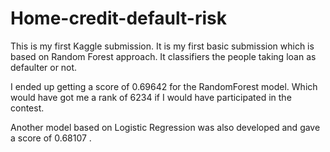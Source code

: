 # Home-credit-default-risk
This is my first Kaggle submission.
It is my first basic submission which is based on Random Forest approach. It classifiers the people taking loan as defaulter or not.

I ended up getting a score of 0.69642 for the RandomForest model.
Which would have got me a rank of 6234 if I would have participated in the contest.

Another model based on Logistic Regression was also developed and gave a score of 0.68107 .
